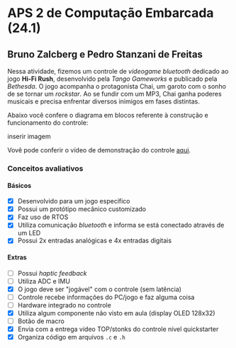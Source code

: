 # APS 2 de Computação Embarcada (24.1)

## Bruno Zalcberg e Pedro Stanzani de Freitas

Nessa atividade, fizemos um controle de *videogame* *bluetooth* dedicado ao jogo **Hi-Fi Rush**, desenvolvido pela *Tango Gameworks* e publicado pela *Bethesda*. O jogo acompanha o protagonista Chai, um garoto com o sonho de se tornar um *rockstar*. Ao se fundir com um MP3, Chai ganha poderes musicais e precisa enfrentar diversos inimigos em fases distintas.

Abaixo você confere o diagrama em blocos referente à construção e funcionamento do controle:

inserir imagem

Vovê pode conferir o vídeo de demonstração do controle [aqui](https://www.youtube.com/watch?v=WvBX_weRk6g).

### Conceitos avaliativos

#### Básicos

- [x] Desenvolvido para um jogo específico
- [x] Possui um protótipo mecânico customizado
- [x] Faz uso de RTOS
- [x] Utiliza comunicação *bluetooth* e informa se está conectado através de um LED
- [x] Possui 2x entradas analógicas e 4x entradas digitais

#### Extras

- [ ] Possui *haptic feedback*
- [ ] Utiliza ADC e IMU
- [x] O jogo deve ser "jogável" com o controle (sem latência)
- [ ] Controle recebe informações do PC/jogo e faz alguma coisa
- [ ] Hardware integrado no controle
- [x] Utiliza algum componente não visto em aula (display OLED 128x32)
- [ ] Botão de macro
- [x] Envia com a entrega vídeo TOP/stonks do controle nível quickstarter
- [x] Organiza código em arquivos `.c` e `.h`
